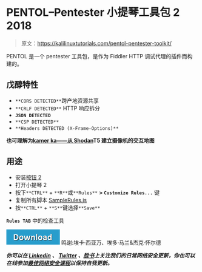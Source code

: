 # PENTOL–Pentester 小提琴工具包 2 2018

> 原文：<https://kalilinuxtutorials.com/pentol-pentester-toolkit/>

PENTOL 是一个 pentester 工具包，是作为 Fiddler HTTP 调试代理的插件而构建的。

## **戊醇特性**

*   `**CORS DETECTED**`跨产地资源共享
*   `**CRLF DETECTED**` HTTP 响应拆分
*   **`JSON DETECTED`**
*   `**CSP DETECTED**`
*   `**Headers DETECTED (X-Frame-Options)**`

**也可理解为[kamer ka——从 Shodan](https://kalilinuxtutorials.com/kamerka-map-cameras-shodan/)T5 建立摄像机的交互地图**

## **用途**

*   安装[按钮 2](https://www.telerik.com/download/fiddler/fiddler2)
*   打开小提琴 2
*   按下`**CTRL**` + `**R**`或`**Rules**` **> `Customize Rules...`** 键
*   复制所有脚本 [SampleRules.js](https://raw.githubusercontent.com/radenvodka/PENTOL/master/SampleRules.js)
*   按`**CTRL**` + `**S**`键选择`**Save**`

**`Rules TAB`** 中的检查工具

[![](img/d861a9096555aeb1980fc054015933d7.png)](https://github.com/radenvodka/PENTOL) 鸣谢:埃卡·西亚万、埃多·马兰&杰克·怀尔德

***你可以在 [Linkedin](https://www.linkedin.com/company/gbhackers/) 、 [Twitter](https://twitter.com/GbhackerOn) 、[脸书](https://www.facebook.com/gbhackersadmin)上关注我们的日常网络安全更新，你也可以在线参加[最佳网络安全课程](https://ethicalhackersacademy.com/)以保持自我更新。***